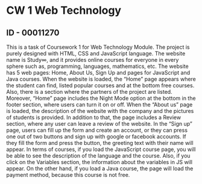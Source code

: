 # CW 1 Web Technology

## ID - 00011270

This is a task of Coursework 1 for Web Technology Module. The project is purely designed with HTML, CSS and JavaScript language. The website name is Study∞, and it provides online courses for everyone in every sphere such as, programming, languages, mathematics, etc. The website has 5 web pages: Home, About Us, Sign Up and pages for JavaScript and Java courses. When the website is loaded, the “Home” page appears where the student can find, listed popular courses and at the bottom free courses. Also, there is a section where the partners of the project are listed. Moreover, “Home” page includes the Night Mode option at the bottom in the footer section, where users can turn it on or off. When the “About us” page is loaded, the description of the website with the company and the pictures of students is provided. In addition to that, the page includes a Review section, where any user can leave a review of the website. In the “Sign up” page, users can fill up the form and create an account, or they can press one out of two buttons and sign up with google or facebook accounts. If they fill the form and press the button, the greeting text with their name will appear. In terms of courses, if you load the JavaScript course page, you will be able to see the description of the language and the course. Also, if you click on the Variables section, the information about the variables in JS will appear. On the other hand, if you load a Java course, the page will load the payment method, because this course is not free.


